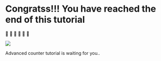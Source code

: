 # Congratss!!! You have reached the end of this tutorial

 🥳 🥳 🕺 🕺 🥳 🕺  

 ![](/tutorials/template/kid-dance.gif)

 Advanced counter tutorial is waiting for you..